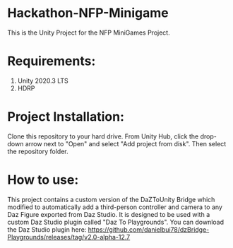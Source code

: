 # Hackathon-NFP-Minigame

This is the Unity Project for the NFP MiniGames Project.

# Requirements:
1. Unity 2020.3 LTS
2. HDRP

# Project Installation:
Clone this repository to your hard drive.  From Unity Hub, click the drop-down arrow next to "Open" and select "Add project from disk".  Then select the repository folder.

# How to use:
This project contains a custom version of the DaZToUnity Bridge which modified to automatically add a third-person controller and camera to any Daz Figure exported from Daz Studio.  It is designed to be used with a custom Daz Studio plugin called "Daz To Playgrounds".  You can download the Daz Studio plugin here: https://github.com/danielbui78/dzBridge-Playgrounds/releases/tag/v2.0-alpha-12.7
